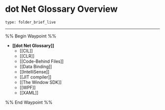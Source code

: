 # dot Net Glossary Overview
 
```ccard
type: folder_brief_live
```
 
---

%% Begin Waypoint %%
- **[[dot Net Glossary]]**
	- [[CIL]]
	- [[CLR]]
	- [[Code-Behind Files]]
	- [[Data Binding]]
	- [[IntelliSense]]
	- [[JIT compiler]]
	- [[The Window SDK]]
	- [[WPF]]
	- [[XAML]]

%% End Waypoint %%